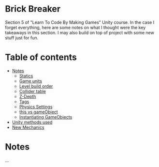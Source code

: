 
Brick Breaker
=============
Section 5 of "Learn To Code By Making Games" Unity course. In the case I forget everything, here are some notes on what I thought
were the key takeaways in this section.  I may also build on top of project with some new stuff just for fun.

Table of contents
=================
  * [Notes](#notes)
    * [Statics](#statics)
    * [Game units](#game-units)
    * [Level build order](#level-build-order)
    * [Collider table](#collider-table)
    * [Z-Depth](#z-depth)
    * [Tags](#tags)
    * [Physics Settings](#physics-settings)
    * [this vs gameObject](#this-vs-gameobject)
    * [Instantiating GameObjects](#instantiating-gameobjects)
  * [Unity methods used](#all-methods-used)
  * [New Mechanics](#new-mechanics)
   
   
Notes
=====
...
